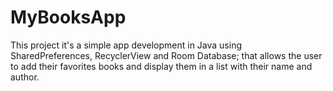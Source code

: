 # MyBooksApp
This project it's a simple app development in Java using SharedPreferences, RecyclerView and Room Database; that allows the user to add their favorites books and display them in a list with their name and author.  
